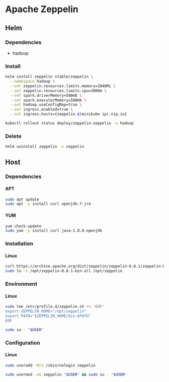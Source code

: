 # Apache Zeppelin

## Helm

### Dependencies

- hadoop

### Install

```sh
helm install zeppelin stable/zeppelin \
  --namespace hadoop \
  --set zeppelin.resources.limits.memory=2048Mi \
  --set zeppelin.resources.limits.cpu=1000m \
  --set spark.driverMemory=500mb \
  --set spark.executorMemory=500mb \
  --set hadoop.useConfigMap=true \
  --set ingress.enabled=true \
  --set ingress.hosts={zeppelin.$(minikube ip).nip.io}
```

```sh
kubectl rollout status deploy/zeppelin-zeppelin -n hadoop
```

### Delete

```sh
helm uninstall zeppelin -n zeppelin
```

## Host

### Dependencies

#### APT

```sh
sudo apt update
sudo apt -y install curl openjdk-7-jre
```

#### YUM

```sh
yum check-update
sudo yum -y install curl java-1.8.0-openjdk
```

### Installation

#### Linux

```sh
curl https://archive.apache.org/dist/zeppelin/zeppelin-0.8.1/zeppelin-0.8.1-bin-all.tgz | sudo tar -xzC /opt
sudo ln -s /opt/zeppelin-0.8.1-bin-all /opt/zeppelin
```

### Environment

#### Linux

```sh
sudo tee /etc/profile.d/zeppelin.sh << 'EOF'
export ZEPPELIN_HOME="/opt/zeppelin"
export PATH="$ZEPPELIN_HOME/bin:$PATH"
EOF
```

```sh
sudo su - "$USER"
```

### Configuration

#### Linux

```sh
sudo useradd -Mrs /sbin/nologin zeppelin
```

```sh
sudo usermod -aG zeppelin "$USER" && sudo su - "$USER"
```
